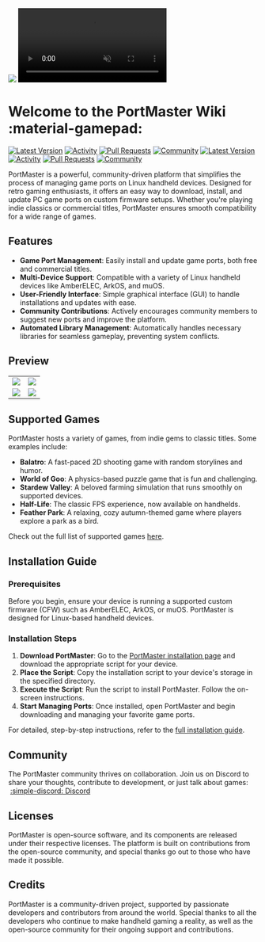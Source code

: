 <div class="preview-container">
  <img class="off-glb" src="_inc/images/video-frame.png"/>
  <video autoplay loop muted><source src="_inc/video/preview.mp4" type="video/mp4"></video>
</div>

# Welcome to the PortMaster Wiki :material-gamepad:

[![Latest Version](https://img.shields.io/github/release/PortMaster/games.svg?labelColor=111111&color=FF5555&label=Latest&style=flat#only-light)](https://github.com/PortMaster/games/releases/latest) [![Activity](https://img.shields.io/github/commit-activity/m/PortMaster/games?labelColor=111111&color=FF5555&label=Commits&style=flat#only-light)](https://github.com/PortMaster/games/commits) [![Pull Requests](https://img.shields.io/github/issues-pr-closed/PortMaster/games?labelColor=111111&color=FF5555&label=Pull&nbsp;Requests&style=flat#only-light)](https://github.com/PortMaster/games/pulls) [![Community](https://img.shields.io/discord/948029830325235753?labelColor=111111&color=FF5555&label=Community&style=flat#only-light)](https://discord.gg/seTxckZjJy)
[![Latest Version](https://img.shields.io/github/release/PortMaster/games.svg?labelColor=dddddd&color=FF5555&label=Latest&style=flat#only-dark)](https://github.com/PortMaster/games/releases/latest) [![Activity](https://img.shields.io/github/commit-activity/m/PortMaster/games?labelColor=dddddd&color=FF5555&label=Commits&style=flat#only-dark)](https://github.com/PortMaster/games/commits) [![Pull Requests](https://img.shields.io/github/issues-pr-closed/PortMaster/games?labelColor=dddddd&color=FF5555&label=Pull&nbsp;Requests&style=flat#only-dark)](https://github.com/PortMaster/games/pulls) [![Community](https://img.shields.io/discord/948029830325235753?labelColor=dddddd&color=FF5555&label=Community&style=flat#only-dark)](https://discord.gg/eqjK6yNQS4)

PortMaster is a powerful, community-driven platform that simplifies the process of managing game ports on Linux handheld devices. Designed for retro gaming enthusiasts, it offers an easy way to download, install, and update PC game ports on custom firmware setups. Whether you're playing indie classics or commercial titles, PortMaster ensures smooth compatibility for a wide range of games.

## Features

- **Game Port Management**: Easily install and update game ports, both free and commercial titles.
- **Multi-Device Support**: Compatible with a variety of Linux handheld devices like AmberELEC, ArkOS, and muOS.
- **User-Friendly Interface**: Simple graphical interface (GUI) to handle installations and updates with ease.
- **Community Contributions**: Actively encourages community members to suggest new ports and improve the platform.
- **Automated Library Management**: Automatically handles necessary libraries for seamless gameplay, preventing system conflicts.

## Preview

<table>
  <tr>
    <td><img src="assets/images/screenshots/system-view.png"/></td>
    <td><img src="assets/images/screenshots/game-installation.png"/></td>
  </tr>
  <tr>
    <td><img src="assets/images/screenshots/game-library.png"/></td>
    <td><img src="assets/images/screenshots/settings.png"/></td>
  </tr>
</table>

## Supported Games

PortMaster hosts a variety of games, from indie gems to classic titles. Some examples include:

- **Balatro**: A fast-paced 2D shooting game with random storylines and humor.
- **World of Goo**: A physics-based puzzle game that is fun and challenging.
- **Stardew Valley**: A beloved farming simulation that runs smoothly on supported devices.
- **Half-Life**: The classic FPS experience, now available on handhelds.
- **Feather Park**: A relaxing, cozy autumn-themed game where players explore a park as a bird.

Check out the full list of supported games [here](https://portmaster.games/games.html).

## Installation Guide

### Prerequisites

Before you begin, ensure your device is running a supported custom firmware (CFW) such as AmberELEC, ArkOS, or muOS. PortMaster is designed for Linux-based handheld devices.

### Installation Steps

1. **Download PortMaster**: Go to the [PortMaster installation page](https://portmaster.games/installation.html) and download the appropriate script for your device.
2. **Place the Script**: Copy the installation script to your device's storage in the specified directory.
3. **Execute the Script**: Run the script to install PortMaster. Follow the on-screen instructions.
4. **Start Managing Ports**: Once installed, open PortMaster and begin downloading and managing your favorite game ports.

For detailed, step-by-step instructions, refer to the [full installation guide](https://portmaster.games/installation.html).

## Community

The PortMaster community thrives on collaboration. Join us on Discord to share your thoughts, contribute to development, or just talk about games: &nbsp;[:simple-discord: Discord](https://discord.gg/seTxckZjJy)

## Licenses

PortMaster is open-source software, and its components are released under their respective licenses. The platform is built on contributions from the open-source community, and special thanks go out to those who have made it possible.

## Credits

PortMaster is a community-driven project, supported by passionate developers and contributors from around the world. Special thanks to all the developers who continue to make handheld gaming a reality, as well as the open-source community for their ongoing support and contributions.

